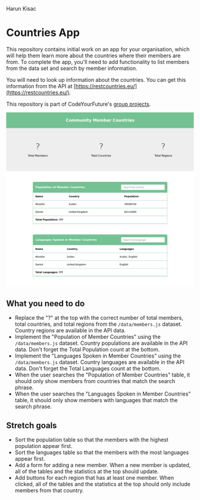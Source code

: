 Harun Kisac

# Countries App

This repository contains initial work on an app for your organisation, which will help them learn more about the countries where their members are from. To complete the app, you'll need to add functionality to list members from the data set and search by member information.

You will need to look up information about the countries. You can get this information from the API at [https://restcountries.eu/](https://restcountries.eu/).

This repository is part of CodeYourFuture's [group projects](https://github.com/CodeYourFuture/group-projects).

![Screenshot of project](screenshot.png)

## What you need to do

* Replace the "?" at the top with the correct number of total members, total countries, and total regions from the `/data/members.js` dataset. Country regions are available in the API data.
* Implement the "Population of Member Countries" using the `/data/members.js` dataset. Country populations are available in the API data. Don't forget the Total Population count at the bottom.
* Implement the "Languages Spoken in Member Countries" using the `/data/members.js` dataset. Country languages are available in the API data. Don't forget the Total Languages count at the bottom.
* When the user searches the "Population of Member Countries" table, it should only show members from countries that match the search phrase.
* When the user searches the "Languages Spoken in Member Countries" table, it should only show members with languages that match the search phrase.

## Stretch goals

* Sort the population table so that the members with the highest population appear first.
* Sort the languages table so that the members with the most languages appear first.
* Add a form for adding a new member. When a new member is updated, all of the tables and the statistics at the top should update.
* Add buttons for each region that has at least one member. When clicked, all of the tables and the statistics at the top should only include members from that country.
